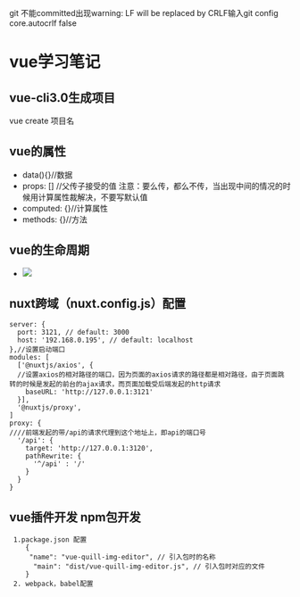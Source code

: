 git 不能committed出现warning: LF will be replaced by CRLF输入git config core.autocrlf false
# vue学习笔记
## vue-cli3.0生成项目
  vue create 项目名
## vue的属性
* data(){}//数据
* props: [] //父传子接受的值
  注意：要么传，都么不传，当出现中间的情况的时候用计算属性裁解决，不要写默认值
* computed: {}//计算属性
* methods: {}//方法


## vue的生命周期
* <img src="https://cn.vuejs.org/images/lifecycle.png" />

## nuxt跨域（nuxt.config.js）配置


    server: {
      port: 3121, // default: 3000
      host: '192.168.0.195', // default: localhost
    },//设置启动端口
    modules: [
      ['@nuxtjs/axios', {
      //设置axios的相对路径的端口，因为页面的axios请求的路径都是相对路径，由于页面跳转的时候是发起的前台的ajax请求，而页面加载受后端发起的http请求
        baseURL: 'http://127.0.0.1:3121'
      }],
      '@nuxtjs/proxy',
    ]
    proxy: {
    ////前端发起的带/api的请求代理到这个地址上，即api的端口号
      '/api': {
        target: 'http://127.0.0.1:3120',
        pathRewrite: {
          '^/api' : '/'
        }
      }
    }
  
  ## vue插件开发 npm包开发
  
     1.package.json 配置
        {
         "name": "vue-quill-img-editor", // 引入包时的名称
          "main": "dist/vue-quill-img-editor.js", // 引入包时对应的文件
        }
     2. webpack，babel配置
        
